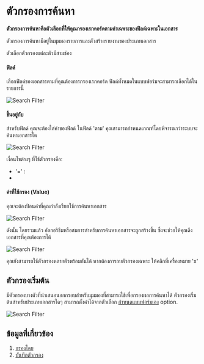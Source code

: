 <!-- add-breadcrumbs -->
# ตัวกรองการค้นหา

**ตัวกรองการค้นหาคือตัวเลือกที่ให้คุณกรองเรกคอร์ดตามค่าเฉพาะของฟิลด์เฉพาะในเอกสาร** 

ตัวกรองการค้นหามีอยู่ในมุมมองรายการและตัวสร้างรายงานของประเภทเอกสาร

ตัวเลือกตัวกรองแต่ละตัวมีสามช่อง

#### ฟิลด์

เลือกฟิลด์ของเอกสารตามที่คุณต้องการกรองเรกคอร์ด ฟิลด์ทั้งหมดในแบบฟอร์มจะสามารถเลือกได้ในรายการนี้

![Search Filter](/docs/assets/img/using-erpnext/using-search-filer-1.png)

#### ขึ้นอยู่กับ

สำหรับฟิลด์ คุณจะต้องใส่ค่าของฟิลด์ ในฟิลด์ 'ตาม' คุณสามารถกำหนดเกณฑ์โดยพิจารณาว่าระบบจะค้นหาเอกสารใด

![Search Filter](/docs/assets/img/using-erpnext/using-search-filter-2.png)

เงื่อนไขต่างๆ ที่ใช้ตัวกรองคือ:

* '=' : 
* 

#### ค่าที่ใช้กรอง (Value)

คุณจะต้องป้อนค่าที่คุณกำลังเรียกใช้การค้นหาเอกสาร

![Search Filter](/docs/assets/img/using-erpnext/using-search-filter-3.png)

ดังนั้น โดยรวมแล้ว อัลกอริธึมหรือสมการสำหรับการค้นหาเอกสารจะถูกสร้างขึ้น ซึ่งจะช่วยให้คุณดึงเอกสารที่คุณต้องการได้

![Search Filter](/docs/assets/img/using-erpnext/using-search-filter.gif)

คุณยังสามารถใช้ตัวกรองหลายตัวพร้อมกันได้ หากต้องการลบตัวกรองเฉพาะ ให้คลิกที่เครื่องหมาย 'x'

## ตัวกรองเริ่มต้น

มีตัวกรองบางตัวที่นำเสนอนอกกรอบสำหรับมุมมองที่สามารถใช้เพื่อกรองผลการค้นหาได้ ตัวกรองเริ่มต้นสำหรับประเภทเอกสารใดๆ สามารถตั้งค่าได้จากตัวเลือก [กำหนดแบบฟอร์มเอง](/docs/user/manual/th/customize-erpnext/custom-field#12-more-properties) option. 

![Search Filter](/docs/assets/img/using-erpnext/using-search-filter-4.png)

## ข้อมูลที่เกี่ยวข้อง

1. [กรองโดย](/docs/user/manual/th/using-erpnext/filter-by)
1. [บันทึกตัวกรอง](/docs/user/manual/th/using-erpnext/save-filter)

<!-- markdown -->
